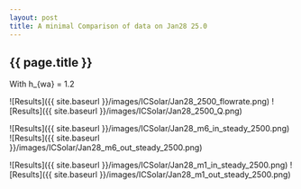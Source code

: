 ```yaml
---
layout: post
title: A minimal Comparison of data on Jan28 25.0
---
```

{{ page.title }}
-----------------
With h_{wa} = 1.2

![Results]({{ site.baseurl }}/images/ICSolar/Jan28_2500_flowrate.png) ![Results]({{ site.baseurl }}/images/ICSolar/Jan28_2500_Q.png)

![Results]({{ site.baseurl }}/images/ICSolar/Jan28_m6_in_steady_2500.png) ![Results]({{ site.baseurl }}/images/ICSolar/Jan28_m6_out_steady_2500.png)

![Results]({{ site.baseurl }}/images/ICSolar/Jan28_m1_in_steady_2500.png) ![Results]({{ site.baseurl }}/images/ICSolar/Jan28_m1_out_steady_2500.png)

